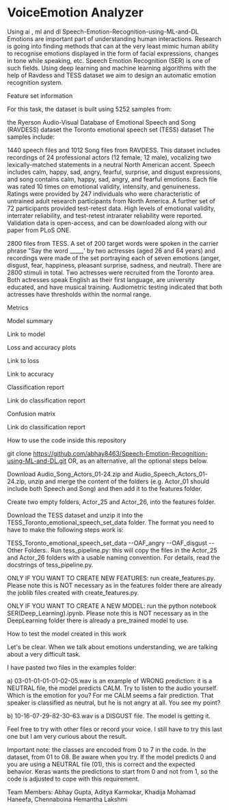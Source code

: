 # VoiceEmotion Analyzer
Using ai , ml and dl 
Speech-Emotion-Recognition-using-ML-and-DL
Emotions are important part of understanding human interactions. Research is going into finding methods that can at the very least mimic human ability to recognise emotions displayed in the form of facial expressions, changes in tone while speaking, etc. Speech Emotion Recognition (SER) is one of such fields. Using deep learning and machine learning algorithms with the help of Ravdess and TESS dataset we aim to design an automatic emotion recognition system.

Feature set information

For this task, the dataset is built using 5252 samples from:

the Ryerson Audio-Visual Database of Emotional Speech and Song (RAVDESS) dataset
the Toronto emotional speech set (TESS) dataset
The samples include:

1440 speech files and 1012 Song files from RAVDESS. This dataset includes recordings of 24 professional actors (12 female, 12 male), vocalizing two lexically-matched statements in a neutral North American accent. Speech includes calm, happy, sad, angry, fearful, surprise, and disgust expressions, and song contains calm, happy, sad, angry, and fearful emotions. Each file was rated 10 times on emotional validity, intensity, and genuineness. Ratings were provided by 247 individuals who were characteristic of untrained adult research participants from North America. A further set of 72 participants provided test-retest data. High levels of emotional validity, interrater reliability, and test-retest intrarater reliability were reported. Validation data is open-access, and can be downloaded along with our paper from PLoS ONE.

2800 files from TESS. A set of 200 target words were spoken in the carrier phrase "Say the word _____' by two actresses (aged 26 and 64 years) and recordings were made of the set portraying each of seven emotions (anger, disgust, fear, happiness, pleasant surprise, sadness, and neutral). There are 2800 stimuli in total. Two actresses were recruited from the Toronto area. Both actresses speak English as their first language, are university educated, and have musical training. Audiometric testing indicated that both actresses have thresholds within the normal range.

Metrics

Model summary

Link to model

Loss and accuracy plots

Link to loss

Link to accuracy

Classification report

Link do classification report

Confusion matrix

Link do classification report

How to use the code inside this repository

git clone https://github.com/abhay8463/Speech-Emotion-Recognition-using-ML-and-DL.git  OR, as an alternative, all the optional steps below.

Download Audio_Song_Actors_01-24.zip and Audio_Speech_Actors_01-24.zip, unzip and merge the content of the folders (e.g. Actor_01 should include both Speech and Song) and then add it to the features folder.

Create two empty folders, Actor_25 and Actor_26, into the features folder.

Download the TESS dataset and unzip it into the TESS_Toronto_emotional_speech_set_data folder. The format you need to have to make the following steps work is:

TESS_Toronto_emotional_speech_set_data
--OAF_angry
--OAF_disgust
--Other Folders..
Run tess_pipeline.py: this will copy the files in the Actor_25 and Actor_26 folders with a usable naming convention. For details, read the docstrings of tess_pipeline.py.

ONLY IF YOU WANT TO CREATE NEW FEATURES: run create_features.py. Please note this is NOT necessary as in the features folder there are already the joblib files created with create_features.py.

ONLY IF YOU WANT TO CREATE A NEW MODEL: run the python notebook SER(Deep_Learning).ipynb. Please note this is NOT necessary as in the DeepLearning folder there is already a pre_trained model to use.

How to test the model created in this work

Let's be clear. When we talk about emotions understanding, we are talking about a very difficult task.

I have pasted two files in the examples folder:

a) 03-01-01-01-01-02-05.wav is an example of WRONG prediction: it is a NEUTRAL file, the model predicts CALM. Try to listen to the audio yourself. Which is the emotion for you? For me CALM seems a fair prediction. That speaker is classified as neutral, but he is not angry at all. You see my point?

b) 10-16-07-29-82-30-63.wav is a DISGUST file. The model is getting it.

Feel free to try with other files or record your voice. I still have to try this last one but I am very curious about the result.

Important note: the classes are encoded from 0 to 7 in the code. In the dataset, from 01 to 08. Be aware when you try. If the model predicts 0 and you are using a NEUTRAL file (01), this is correct and the expected behavior. Keras wants the predictions to start from 0 and not from 1, so the code is adjusted to cope with this requirement.

Team Members: Abhay Gupta, Aditya Karmokar, Khadija Mohamad Haneefa, Chennaboina Hemantha Lakshmi
